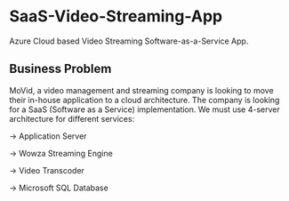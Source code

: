 # SaaS-Video-Streaming-App
Azure Cloud based Video Streaming Software-as-a-Service App.

## Business Problem

MoVid, a video management and streaming company is looking to move their in-house application to a cloud architecture.
The company is looking for a SaaS (Software as a Service) implementation. We must use 4-server architecture for different services:

-> Application Server

-> Wowza Streaming Engine

-> Video Transcoder

-> Microsoft SQL Database




